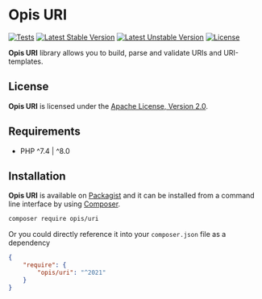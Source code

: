Opis URI
==========
[![Tests](https://github.com/opis/uri/workflows/Tests/badge.svg)](https://github.com/opis/uri/actions)
[![Latest Stable Version](https://poser.pugx.org/opis/uri/version.png)](https://packagist.org/packages/opis/uri)
[![Latest Unstable Version](https://poser.pugx.org/opis/uri/v/unstable.png)](//packagist.org/packages/opis/uri)
[![License](https://poser.pugx.org/opis/uri/license.png)](https://packagist.org/packages/opis/uri)


**Opis URI** library allows you to build, parse and validate URIs and URI-templates.

## License

**Opis URI** is licensed under the [Apache License, Version 2.0][license]. 

## Requirements

* PHP ^7.4 | ^8.0

## Installation

**Opis URI** is available on [Packagist] and it can be installed from a 
command line interface by using [Composer]. 

```bash
composer require opis/uri
```

Or you could directly reference it into your `composer.json` file as a dependency

```json
{
    "require": {
        "opis/uri": "^2021"
    }
}
```

[license]: https://www.apache.org/licenses/LICENSE-2.0 "Apache License"
[Packagist]: https://packagist.org/packages/opis/database "Packagist"
[Composer]: https://getcomposer.org "Composer"